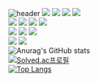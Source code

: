 ![header](https://capsule-render.vercel.app/api?type=waving&color=auto&height=300&section=header&text=Hello%20I'm%20JongWoo&fontSize=70)
<img src="https://img.shields.io/badge/Python-3776AB?style=plastic&logo=Python&logoColor=white"/>
<img src="https://img.shields.io/badge/Java-007396?style=plastic&logo=Java&logoColor=white"/>
<img src="https://img.shields.io/badge/C++-00599C?style=plastic&logo=C++&logoColor=white"/>
<img src="https://img.shields.io/badge/C-A8B9CC?style=plastic&logo=C&logoColor=white"/>
<br>
<img src="https://img.shields.io/badge/Django-092E20?style=plastic&logo=Django&logoColor=white"/>
<img src="https://img.shields.io/badge/Spring Boot-6DB33F?style=plastic&logo=Spring Boot&logoColor=white"/>
<img src="https://img.shields.io/badge/HTML5-E34F26?style=plastic&logo=HTML5&logoColor=white"/>
<img src="https://img.shields.io/badge/CSS3-1572B6?style=plastic&logo=CSS3&logoColor=white"/>
<br>
<img src="https://img.shields.io/badge/Visual Studio-5C2D91?style=plastic&logo=Visual Studio&logoColor=white"/>
<img src="https://img.shields.io/badge/Eclipse IDE-2C2255?style=plastic&logo=Eclipse IDE&logoColor=white"/>
<img src="https://img.shields.io/badge/PyCharm-000000?style=plastic&logo=PyCharm&logoColor=white"/>
<br>
<img src="https://img.shields.io/badge/Notion-000000?style=plastic&logo=Notion&logoColor=white"/>
<img src="https://img.shields.io/badge/GitHub-181717?style=plastic&logo=GitHub&logoColor=white"/>
<br>
![Anurag's GitHub stats](https://github-readme-stats.vercel.app/api?username=jiiiiiw&show_icons=true&theme=radical)
<br>
[![Solved.ac프로필](http://mazassumnida.wtf/api/v2/generate_badge?boj=kijiwi1)](https://solved.ac/kijiwi1)
<br>
[![Top Langs](https://github-readme-stats.vercel.app/api/top-langs/?username=kiiiiiw&layout=compact)](https://github.com/kiiiiiw/github-readme-stats)
